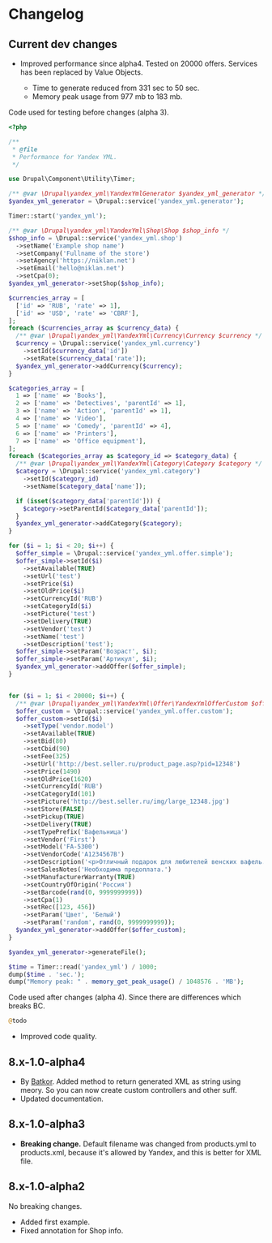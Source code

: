 # Changelog

## Current dev changes

- Improved performance since alpha4. Tested on 20000 offers. Services has been replaced by Value Objects.

  * Time to generate reduced from 331 sec to 50 sec.
  * Memory peak usage from 977 mb to 183 mb.
  
Code used for testing before changes (alpha 3).

```php
<?php

/**
 * @file
 * Performance for Yandex YML.
 */

use Drupal\Component\Utility\Timer;

/** @var \Drupal\yandex_yml\YandexYmlGenerator $yandex_yml_generator */
$yandex_yml_generator = \Drupal::service('yandex_yml.generator');

Timer::start('yandex_yml');

/** @var \Drupal\yandex_yml\YandexYml\Shop\Shop $shop_info */
$shop_info = \Drupal::service('yandex_yml.shop')
  ->setName('Example shop name')
  ->setCompany('Fullname of the store')
  ->setAgency('https://niklan.net')
  ->setEmail('hello@niklan.net')
  ->setCpa(0);
$yandex_yml_generator->setShop($shop_info);

$currencies_array = [
  ['id' => 'RUB', 'rate' => 1],
  ['id' => 'USD', 'rate' => 'CBRF'],
];
foreach ($currencies_array as $currency_data) {
  /** @var \Drupal\yandex_yml\YandexYml\Currency\Currency $currency */
  $currency = \Drupal::service('yandex_yml.currency')
    ->setId($currency_data['id'])
    ->setRate($currency_data['rate']);
  $yandex_yml_generator->addCurrency($currency);
}

$categories_array = [
  1 => ['name' => 'Books'],
  2 => ['name' => 'Detectives', 'parentId' => 1],
  3 => ['name' => 'Action', 'parentId' => 1],
  4 => ['name' => 'Video'],
  5 => ['name' => 'Comedy', 'parentId' => 4],
  6 => ['name' => 'Printers'],
  7 => ['name' => 'Office equipment'],
];
foreach ($categories_array as $category_id => $category_data) {
  /** @var \Drupal\yandex_yml\YandexYml\Category\Category $category */
  $category = \Drupal::service('yandex_yml.category')
    ->setId($category_id)
    ->setName($category_data['name']);

  if (isset($category_data['parentId'])) {
    $category->setParentId($category_data['parentId']);
  }
  $yandex_yml_generator->addCategory($category);
}

for ($i = 1; $i < 20; $i++) {
  $offer_simple = \Drupal::service('yandex_yml.offer.simple');
  $offer_simple->setId($i)
    ->setAvailable(TRUE)
    ->setUrl('test')
    ->setPrice($i)
    ->setOldPrice($i)
    ->setCurrencyId('RUB')
    ->setCategoryId($i)
    ->setPicture('test')
    ->setDelivery(TRUE)
    ->setVendor('test')
    ->setName('test')
    ->setDescription('test');
  $offer_simple->setParam('Возраст', $i);
  $offer_simple->setParam('Артикул', $i);
  $yandex_yml_generator->addOffer($offer_simple);
}


for ($i = 1; $i < 20000; $i++) {
  /** @var \Drupal\yandex_yml\YandexYml\Offer\YandexYmlOfferCustom $offer_custom */
  $offer_custom = \Drupal::service('yandex_yml.offer.custom');
  $offer_custom->setId($i)
    ->setType('vendor.model')
    ->setAvailable(TRUE)
    ->setBid(80)
    ->setCbid(90)
    ->setFee(325)
    ->setUrl('http://best.seller.ru/product_page.asp?pid=12348')
    ->setPrice(1490)
    ->setOldPrice(1620)
    ->setCurrencyId('RUB')
    ->setCategoryId(101)
    ->setPicture('http://best.seller.ru/img/large_12348.jpg')
    ->setStore(FALSE)
    ->setPickup(TRUE)
    ->setDelivery(TRUE)
    ->setTypePrefix('Вафельница')
    ->setVendor('First')
    ->setModel('FA-5300')
    ->setVendorCode('A1234567B')
    ->setDescription('<p>Отличный подарок для любителей венских вафель.</p>')
    ->setSalesNotes('Необходима предоплата.')
    ->setManufacturerWarranty(TRUE)
    ->setCountryOfOrigin('Россия')
    ->setBarcode(rand(0, 9999999999))
    ->setCpa(1)
    ->setRec([123, 456])
    ->setParam('Цвет', 'Белый')
    ->setParam('random', rand(0, 9999999999));
  $yandex_yml_generator->addOffer($offer_custom);
}

$yandex_yml_generator->generateFile();

$time = Timer::read('yandex_yml') / 1000;
dump($time . 'sec.');
dump("Memory peak: " . memory_get_peak_usage() / 1048576 . 'MB');
```

Code used after changes (alpha 4). Since there are differences which breaks BC.

```php
@todo
```

- Improved code quality.

## 8.x-1.0-alpha4

- By [Batkor](https://github.com/Niklan/yandex_yml/issues/1). Added method to return generated XML as string using meory. So you can now create custom controllers and other suff.
- Updated documentation.

## 8.x-1.0-alpha3

- **Breaking change.** Default filename was changed from products.yml to products.xml, because it's allowed by Yandex, and this is better for XML file.

## 8.x-1.0-alpha2

No breaking changes.

- Added first example.
- Fixed annotation for Shop info.